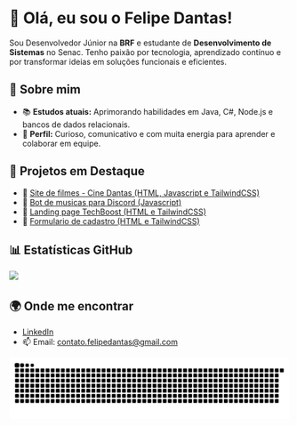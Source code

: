 # 👋 Olá, eu sou o Felipe Dantas!

Sou Desenvolvedor Júnior na **BRF** e estudante de **Desenvolvimento de Sistemas** no Senac. Tenho paixão por tecnologia, aprendizado contínuo e por transformar ideias em soluções funcionais e eficientes.

## 🚀 Sobre mim

- 📚 **Estudos atuais:** Aprimorando habilidades em Java, C#, Node.js e bancos de dados relacionais.
- 🎯 **Perfil:** Curioso, comunicativo e com muita energia para aprender e colaborar em equipe.

## 💼 Projetos em Destaque

- 🔗 [Site de filmes - Cine Dantas (HTML, Javascript e TailwindCSS)](https://github.com/Dvntzz/site-filmes)
- 🔗 [Bot de musicas para Discord (Javascript)](https://github.com/Dvntzz/DiscordBot)
- 🔗 [Landing page TechBoost (HTML e TailwindCSS)](https://github.com/Dvntzz/techboost-landing)
- 🔗 [Formulario de cadastro (HTML e TailwindCSS)](https://github.com/Dvntzz/form-cadastro)

## 📊 Estatísticas GitHub

<div>
  <a href="https://github.com/Dvntzz">
    <img height="160em" src="https://github-readme-stats.vercel.app/api/top-langs/?username=Dvntzz&layout=compact&langs_count=7&theme=tokyonight"/>
  </a>
</div>

## 🌍 Onde me encontrar

- [LinkedIn](https://www.linkedin.com/in/contatofelipedantas/)
- 📫 Email: contato.felipedantas@gmail.com

![Snake animation](https://github.com/Dvntzz/Dvntzz/blob/output/github-contribution-grid-snake.svg)
